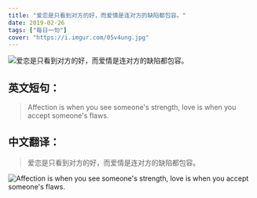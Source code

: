 ```yaml
---
title: "爱恋是只看到对方的好，而爱情是连对方的缺陷都包容。"
date: 2019-02-26
tags: ["每日一句"]
cover: "https://i.imgur.com/05v4ung.jpg"
---
```


![爱恋是只看到对方的好，而爱情是连对方的缺陷都包容。](https://i.imgur.com/F3bP6AI.jpg)

## 英文短句：
> Affection is when you see someone's strength, love is when you accept someone's flaws.

<!--more-->

## 中文翻译：
> 爱恋是只看到对方的好，而爱情是连对方的缺陷都包容。

![Affection is when you see someone's strength, love is when you accept someone's flaws.](https://i.imgur.com/60OkoNG.jpg)

